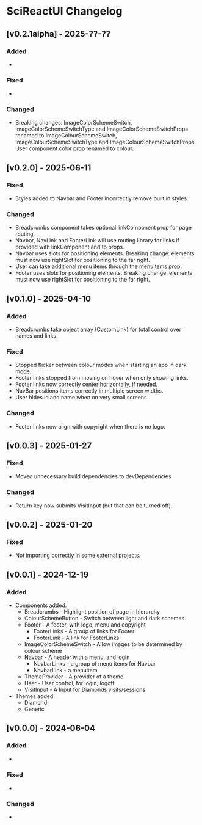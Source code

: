 SciReactUI Changelog
====================


[v0.2.1alpha] - 2025-??-??
--------------------

### Added
-

### Fixed
- 

### Changed
- Breaking changes: ImageColorSchemeSwitch, ImageColorSchemeSwitchType and ImageColorSchemeSwitchProps renamed to ImageColourSchemeSwitch, ImageColourSchemeSwitchType and ImageColourSchemeSwitchProps. User component color prop renamed to colour.

[v0.2.0] - 2025-06-11
---------------------

### Fixed
- Styles added to Navbar and Footer incorrectly remove built in styles.

### Changed
- Breadcrumbs component takes optional linkComponent prop for page routing. 
- Navbar, NavLink and FooterLink will use routing library for links if provided with linkComponent and to props.
- Navbar uses slots for positioning elements. Breaking change: elements must now use rightSlot for positioning to the far right.
- User can take additional menu items through the menuItems prop.
- Footer uses slots for positioning elements. Breaking change: elements must now use rightSlot for positioning to the far right.


[v0.1.0] - 2025-04-10
---------------------

### Added
- Breadcrumbs take object array (CustomLink) for total control over names and links.

### Fixed
- Stopped flicker between colour modes when starting an app in dark mode.
- Footer links stopped from moving on hover when only showing links.
- Footer links now correctly center horizontally, if needed.
- NavBar positions items correctly in multiple screen widths.
- User hides id and name when on very small screens

### Changed
- Footer links now align with copyright when there is no logo.


[v0.0.3] - 2025-01-27
--------------------

### Fixed
- Moved unnecessary build dependencies to devDependencies

### Changed
- Return key now submits VisitInput (but that can be turned off).


[v0.0.2] - 2025-01-20
--------------------

### Fixed
- Not importing correctly in some external projects.


[v0.0.1] - 2024-12-19
--------------------
### Added
- Components added:
  - Breadcrumbs - Highlight position of page in hierarchy
  - ColourSchemeButton - Switch between light and dark schemes.
  - Footer - A footer, with logo, menu and copyright
    - FooterLinks - A group of links for Footer
    - FooterLink - A link for FooterLinks
  - ImageColorSchemeSwitch - Allow images to be determined by colour scheme
  - Navbar - A header with a menu, and login
    - NavbarLinks - a group of menu items for Navbar
    - NavbarLink - a menuitem
  - ThemeProvider - A provider of a theme
  - User - User control, for login, logoff.
  - VisitInput - A Input for Diamonds visits/sessions
- Themes added:
  - Diamond
  - Generic


[v0.0.0] - 2024-06-04
--------------------

### Added
- 

### Fixed
- 

### Changed
-